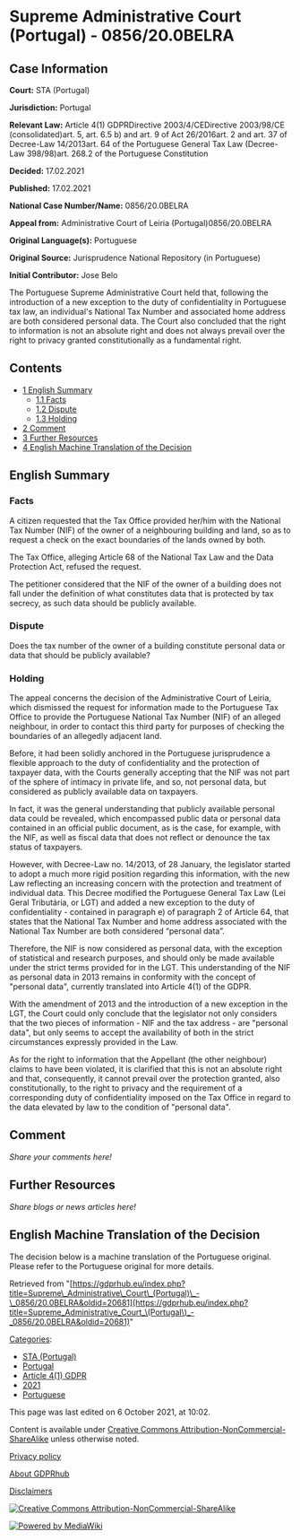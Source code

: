# Supreme Administrative Court (Portugal) - 0856/20.0BELRA

## Case Information

**Court:** STA (Portugal)

**Jurisdiction:** Portugal

**Relevant Law:** Article 4(1) GDPRDirective 2003/4/CEDirective 2003/98/CE (consolidated)art. 5, art. 6.5 b) and art. 9 of Act 26/2016art. 2 and art. 37 of Decree-Law 14/2013art. 64 of the Portuguese General Tax Law (Decree-Law 398/98)art. 268.2 of the Portuguese Constitution

**Decided:** 17.02.2021

**Published:** 17.02.2021

**National Case Number/Name:** 0856/20.0BELRA

**Appeal from:** Administrative Court of Leiria (Portugal)0856/20.0BELRA

**Original Language(s):** Portuguese

**Original Source:** Jurisprudence National Repository (in Portuguese)

**Initial Contributor:** Jose Belo

The Portuguese Supreme Administrative Court held that, following the introduction of a new exception to the duty of confidentiality in Portuguese tax law, an individual's National Tax Number and associated home address are both considered personal data. The Court also concluded that the right to information is not an absolute right and does not always prevail over the right to privacy granted constitutionally as a fundamental right.

## Contents

*   [1 English Summary](#English_Summary)
    *   [1.1 Facts](#Facts)
    *   [1.2 Dispute](#Dispute)
    *   [1.3 Holding](#Holding)
*   [2 Comment](#Comment)
*   [3 Further Resources](#Further_Resources)
*   [4 English Machine Translation of the Decision](#English_Machine_Translation_of_the_Decision)

## English Summary

### Facts

A citizen requested that the Tax Office provided her/him with the National Tax Number (NIF) of the owner of a neighbouring building and land, so as to request a check on the exact boundaries of the lands owned by both.

The Tax Office, alleging Article 68 of the National Tax Law and the Data Protection Act, refused the request.

The petitioner considered that the NIF of the owner of a building does not fall under the definition of what constitutes data that is protected by tax secrecy, as such data should be publicly available.

### Dispute

Does the tax number of the owner of a building constitute personal data or data that should be publicly available?

### Holding

The appeal concerns the decision of the Administrative Court of Leiria, which dismissed the request for information made to the Portuguese Tax Office to provide the Portuguese National Tax Number (NIF) of an alleged neighbour, in order to contact this third party for purposes of checking the boundaries of an allegedly adjacent land.

Before, it had been solidly anchored in the Portuguese jurisprudence a flexible approach to the duty of confidentiality and the protection of taxpayer data, with the Courts generally accepting that the NIF was not part of the sphere of intimacy in private life, and so, not personal data, but considered as publicly available data on taxpayers.

In fact, it was the general understanding that publicly available personal data could be revealed, which encompassed public data or personal data contained in an official public document, as is the case, for example, with the NIF, as well as fiscal data that does not reflect or denounce the tax status of taxpayers.

However, with Decree-Law no. 14/2013, of 28 January, the legislator started to adopt a much more rigid position regarding this information, with the new Law reflecting an increasing concern with the protection and treatment of individual data. This Decree modified the Portuguese General Tax Law (Lei Geral Tributária, or LGT) and added a new exception to the duty of confidentiality - contained in paragraph e) of paragraph 2 of Article 64, that states that the National Tax Number and home address associated with the National Tax Number are both considered “personal data”.

Therefore, the NIF is now considered as personal data, with the exception of statistical and research purposes, and should only be made available under the strict terms provided for in the LGT. This understanding of the NIF as personal data in 2013 remains in conformity with the concept of "personal data", currently translated into Article 4(1) of the GDPR.

With the amendment of 2013 and the introduction of a new exception in the LGT, the Court could only conclude that the legislator not only considers that the two pieces of information - NIF and the tax address - are "personal data", but only seems to accept the availability of both in the strict circumstances expressly provided in the Law.

As for the right to information that the Appellant (the other neighbour) claims to have been violated, it is clarified that this is not an absolute right and that, consequently, it cannot prevail over the protection granted, also constitutionally, to the right to privacy and the requirement of a corresponding duty of confidentiality imposed on the Tax Office in regard to the data elevated by law to the condition of "personal data".

## Comment

_Share your comments here!_

## Further Resources

_Share blogs or news articles here!_

## English Machine Translation of the Decision

The decision below is a machine translation of the Portuguese original. Please refer to the Portuguese original for more details.

Retrieved from "[https://gdprhub.eu/index.php?title=Supreme\_Administrative\_Court\_(Portugal)\_-\_0856/20.0BELRA&oldid=20681](https://gdprhub.eu/index.php?title=Supreme_Administrative_Court_\(Portugal\)_-_0856/20.0BELRA&oldid=20681)"

[Categories](/index.php?title=Special:Categories "Special:Categories"):

*   [STA (Portugal)](/index.php?title=Category:STA_\(Portugal\) "Category:STA (Portugal)")
*   [Portugal](/index.php?title=Category:Portugal "Category:Portugal")
*   [Article 4(1) GDPR](/index.php?title=Category:Article_4\(1\)_GDPR "Category:Article 4(1) GDPR")
*   [2021](/index.php?title=Category:2021 "Category:2021")
*   [Portuguese](/index.php?title=Category:Portuguese "Category:Portuguese")

This page was last edited on 6 October 2021, at 10:02.

Content is available under [Creative Commons Attribution-NonCommercial-ShareAlike](https://creativecommons.org/licenses/by-nc-sa/4.0/) unless otherwise noted.

[Privacy policy](/index.php?title=GDPRhub:Privacy_policy)

[About GDPRhub](/index.php?title=GDPRhub:About)

[Disclaimers](/index.php?title=GDPRhub:General_disclaimer)

[![Creative Commons Attribution-NonCommercial-ShareAlike](/resources/assets/licenses/cc-by-nc-sa.png)](https://creativecommons.org/licenses/by-nc-sa/4.0/)

[![Powered by MediaWiki](/resources/assets/poweredby_mediawiki_88x31.png)](https://www.mediawiki.org/)